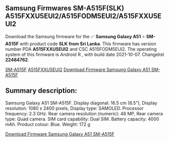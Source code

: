 <h2>Samsung Firmwares SM-A515F(SLK) A515FXXU5EUI2/A515FODM5EUI2/A515FXXU5EUI2</h2>
Download the Samsung firmware for the ✅ <strong>Samsung Galaxy A51 </strong> ⭐ <strong>SM-A515F</strong> with product code <strong>SLK</strong> <strong> from Sri Lanka</strong>. This firmware has version number PDA <strong>A515FXXU5EUI2</strong> and CSC A515FODM5EUI2. The operating system of this firmware is Android R , with build date 2021-10-07. Changelist <strong>22484762</strong>.


[SM-A515F](https://samfirm.shop/samsung/model/SM-A515F)
[A515FXXU5EUI2](https://samfirm.shop/samsung/pda/A515FXXU5EUI2)
[Download Firmware Samsung Galaxy A51 SM-A515F](https://samfirm.shop/samsung/firmware/463684)
<h2>Summary description:</h2>
<p>Samsung Galaxy A51 SM-A515F. Display diagonal: 16.5 cm (6.5"), Display resolution: 1080 x 2400 pixels, Display type: SAMOLED. Processor frequency: 2.3 GHz. Rear camera resolution (numeric): 48 MP, Rear camera type: Quad camera. SIM card capability: Dual SIM. Battery capacity: 4000 mAh. Product colour: Blue. Weight: 172 g</p>


[Download Firmware Samsung Galaxy A51 SM-A515F](https://samfirm.shop/samsung/firmware/463684)
